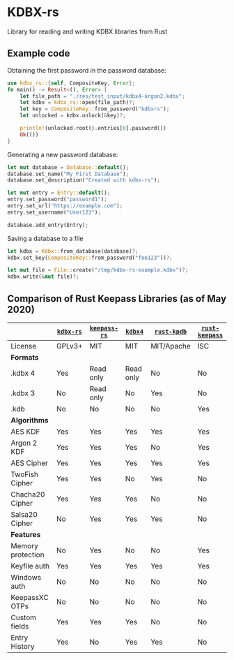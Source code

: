 # KDBX-rs

Library for reading and writing KDBX libraries from Rust

## Example code

Obtaining the first password in the password database:

```rust
use kdbx_rs::{self, CompositeKey, Error};
fn main() -> Result<(), Error> {
    let file_path = "./res/test_input/kdbx4-argon2.kdbx";
    let kdbx = kdbx_rs::open(file_path)?;
    let key = CompositeKey::from_password("kdbxrs");
    let unlocked = kdbx.unlock(&key)?;

    println!(unlocked.root().entries[0].password())
    Ok(())
}
```

Generating a new password database:

```rust
let mut database = Database::default();
database.set_name("My First Database");
database.set_description("Created with kdbx-rs");

let mut entry = Entry::default();
entry.set_password("password1");
entry.set_url("https://example.com");
entry.set_username("User123");

database.add_entry(Entry);
```

Saving a database to a file

```rust
let kdbx = Kdbx::from_database(database)?;
kdbx.set_key(CompositeKey::from_password("foo123"))?;

let mut file = File::create("/tmp/kdbx-rs-example.kdbx")?;
kdbx.write(&mut file)?;
```

## Comparison of Rust Keepass Libraries (as of May 2020)

|                  |[`kdbx-rs`]|[`keepass-rs`]| [`kdbx4`] |[`rust-kpdb`]|[`rust-keepass`]|
|------------------|-----------|--------------|-----------|-------------|----------------|
| License          | GPLv3+    | MIT          | MIT       | MIT/Apache  | ISC            |
| **Formats**      |           |              |           |             |                |
| .kdbx 4          | Yes       | Read only    | Read only | No          | No             |
| .kdbx 3          | No        | Read only    | No        | Yes         | No             |
| .kdb             | No        | No           | No        | No          | Yes            |
| **Algorithms**   |           |              |           |             |                |
| AES KDF          | Yes       | Yes          | Yes       | Yes         | Yes            |
| Argon 2 KDF      | Yes       | Yes          | Yes       | No          | Yes            |
| AES Cipher       | Yes       | Yes          | Yes       | Yes         | Yes            |
| TwoFish Cipher   | Yes       | Yes          | No        | Yes         | No             |
| Chacha20 Cipher  | Yes       | Yes          | Yes       | No          | No             |
| Salsa20 Cipher   | No        | Yes          | Yes       | Yes         | No             |
| **Features**     |           |              |           |             |                |
| Memory protection| No        | Yes          | No        | No          | Yes            |
| Keyfile auth     | Yes       | Yes          | Yes       | Yes         | Yes            |
| Windows  auth    | No        | No           | No        | No          | No             |
| KeepassXC OTPs   | No        | No           | No        | No          | No             |
| Custom fields    | Yes       | Yes          | Yes       | No          | No             |
| Entry History    | Yes       | No           | Yes       | Yes         | No             |


[`kdbx-rs`]: https://gitlab.com/tonyfinn/kdbx-rs
[`kdbx4`]: https://github.com/makovich/kdbx4
[`rust-kpdb`]: https://github.com/sru-systems/rust-kpdb
[`rust-keepass`]: https://github.com/raymontag/rust-keepass
[`keepass-rs`]: https://github.com/sseemayer/keepass-rs